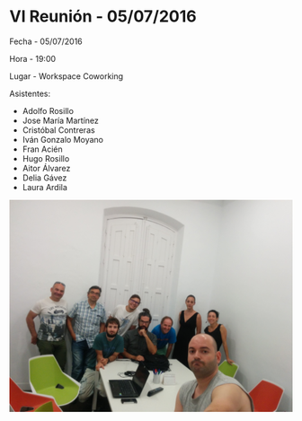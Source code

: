 # VI Reunión - 05/07/2016

Fecha - 05/07/2016

Hora  - 19:00

Lugar - Workspace Coworking

Asistentes:
* Adolfo Rosillo
* Jose María Martínez
* Cristóbal Contreras
* Iván Gonzalo Moyano
* Fran Acién
* Hugo Rosillo
* Aitor Álvarez
* Delia Gávez
* Laura Ardila

![Asistentes VI Reunión](09_vi_reunion.jpg)

